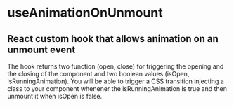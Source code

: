 # useAnimationOnUnmount
## React custom hook that allows animation on an unmount event

The hook returns two function (open, close) for triggering the opening and the closing of the component and two boolean values (isOpen, isRunningAnimation). You will be able to trigger a CSS transition injecting a class to your component whenener the isRunningAnimation is true and then unmount it when isOpen is false.
